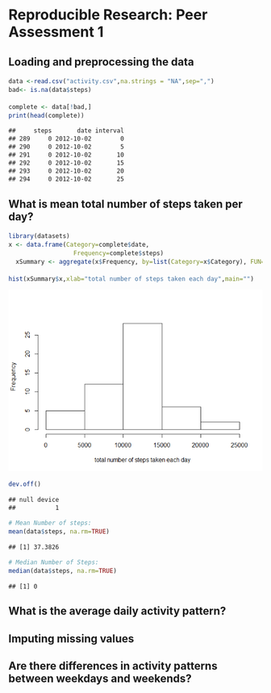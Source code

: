 # Reproducible Research: Peer Assessment 1


## Loading and preprocessing the data

```r
data <-read.csv("activity.csv",na.strings = "NA",sep=",")
bad<- is.na(data$steps)

complete <- data[!bad,]
print(head(complete))
```

```
##     steps       date interval
## 289     0 2012-10-02        0
## 290     0 2012-10-02        5
## 291     0 2012-10-02       10
## 292     0 2012-10-02       15
## 293     0 2012-10-02       20
## 294     0 2012-10-02       25
```


## What is mean total number of steps taken per day?

```r
library(datasets)
x <- data.frame(Category=complete$date, 
                  Frequency=complete$steps)
  xSummary <- aggregate(x$Frequency, by=list(Category=x$Category), FUN=sum)

hist(xSummary$x,xlab="total number of steps taken each day",main="")
```

![](PA1_template_files/figure-html/unnamed-chunk-2-1.png) 

```r
dev.off()
```

```
## null device 
##           1
```

```r
# Mean Number of steps:
mean(data$steps, na.rm=TRUE)
```

```
## [1] 37.3826
```

```r
# Median Number of Steps:
median(data$steps, na.rm=TRUE)
```

```
## [1] 0
```
## What is the average daily activity pattern?




## Imputing missing values



## Are there differences in activity patterns between weekdays and weekends?
